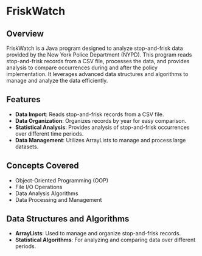 # FriskWatch

## Overview
FriskWatch is a Java program designed to analyze stop-and-frisk data provided by the New York Police Department (NYPD). This program reads stop-and-frisk records from a CSV file, processes the data, and provides analysis to compare occurrences during and after the policy implementation. It leverages advanced data structures and algorithms to manage and analyze the data efficiently.

## Features
- **Data Import**: Reads stop-and-frisk records from a CSV file.
- **Data Organization**: Organizes records by year for easy comparison.
- **Statistical Analysis**: Provides analysis of stop-and-frisk occurrences over different time periods.
- **Data Management**: Utilizes ArrayLists to manage and process large datasets.

## Concepts Covered
- Object-Oriented Programming (OOP)
- File I/O Operations
- Data Analysis Algorithms
- Data Processing and Management

## Data Structures and Algorithms
- **ArrayLists**: Used to manage and organize stop-and-frisk records.
- **Statistical Algorithms**: For analyzing and comparing data over different periods.

